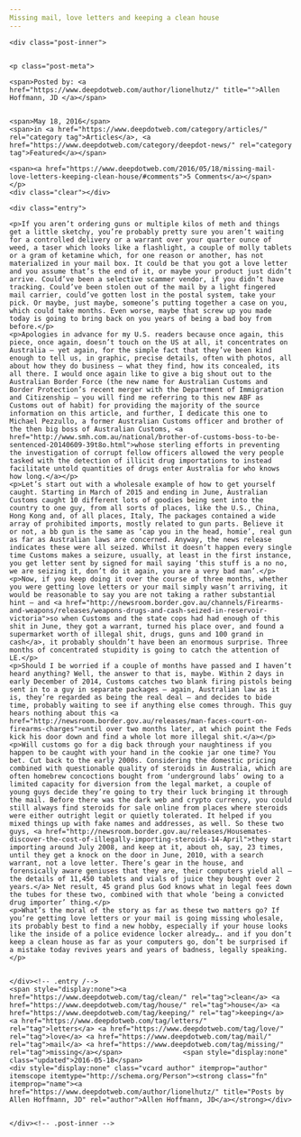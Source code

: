 ```yaml
---
Missing mail, love letters and keeping a clean house
---
```

<article class="post-listing post-11339 post type-post status-publish format-standard has-post-thumbnail hentry category-deepdot-news tag-clean tag-house tag-keeping tag-letters tag-love tag-mail tag-missing">
    
    <div class="post-inner">
    
    
    <p class="post-meta">
    
    <span>Posted by: <a href="https://www.deepdotweb.com/author/lionelhutz/" title="">Allen Hoffmann, JD </a></span>
    
    
    <span>May 18, 2016</span>
    <span>in <a href="https://www.deepdotweb.com/category/articles/" rel="category tag">Articles</a>, <a href="https://www.deepdotweb.com/category/deepdot-news/" rel="category tag">Featured</a></span>
    
    <span><a href="https://www.deepdotweb.com/2016/05/18/missing-mail-love-letters-keeping-clean-house/#comments">5 Comments</a></span>
    </p>
    <div class="clear"></div>
    
    <div class="entry">
    
    <p>If you aren’t ordering guns or multiple kilos of meth and things get a little sketchy, you’re probably pretty sure you aren’t waiting for a controlled delivery or a warrant over your quarter ounce of weed, a taser which looks like a flashlight, a couple of molly tablets or a gram of ketamine which, for one reason or another, has not materialized in your mail box. It could be that you got a love letter and you assume that’s the end of it, or maybe your product just didn’t arrive. Could’ve been a selective scammer vendor, if you didn’t have tracking. Could’ve been stolen out of the mail by a light fingered mail carrier, could’ve gotten lost in the postal system, take your pick. Or maybe, just maybe, someone’s putting together a case on you, which could take months. Even worse, maybe that screw up you made today is going to bring back on you years of being a bad boy from before.</p>
    <p>Apologies in advance for my U.S. readers because once again, this piece, once again, doesn’t touch on the US at all, it concentrates on Australia – yet again, for the simple fact that they’ve been kind enough to tell us, in graphic, precise details, often with photos, all about how they do business – what they find, how its concealed, its all there. I would once again like to give a big shout out to the Australian Border Force (the new name for Australian Customs and Border Protection’s recent merger with the Department of Immigration and Citizenship – you will find me referring to this new ABF as Customs out of habit) for providing the majority of the source information on this article, and further, I dedicate this one to Michael Pezzullo, a former Australian Customs officer and brother of the then big boss of Australian Customs, <a href="http://www.smh.com.au/national/brother-of-customs-boss-to-be-sentenced-20140609-39t8o.html">whose sterling efforts in preventing the investigation of corrupt fellow officers allowed the very people tasked with the detection of illicit drug importations to instead facilitate untold quantities of drugs enter Australia for who knows how long.</a></p>
    <p>Let’s start out with a wholesale example of how to get yourself caught. Starting in March of 2015 and ending in June, Australian Customs caught 10 different lots of goodies being sent into the country to one guy, from all sorts of places, like the U.S., China, Hong Kong and, of all places, Italy, The packages contained a wide array of prohibited imports, mostly related to gun parts. Believe it or not, a bb gun is the same as ‘cap you in the head, homie’, real gun as far as Australian laws are concerned. Anyway, the news release indicates these were all seized. Whilst it doesn’t happen every single time Customs makes a seizure, usually, at least in the first instance, you get letter sent by signed for mail saying ‘this stuff is a no no, we are seizing it, don’t do it again, you are a very bad man’.</p>
    <p>Now, if you keep doing it over the course of three months, whether you were getting love letters or your mail simply wasn’t arriving, it would be reasonable to say you are not taking a rather substantial hint – and <a href="http://newsroom.border.gov.au/channels/Firearms-and-weapons/releases/weapons-drugs-and-cash-seized-in-reservoir-victoria">so when Customs and the state cops had had enough of this shit in June, they got a warrant, turned his place over, and found a supermarket worth of illegal shit, drugs, guns and 100 grand in cash</a>, it probably shouldn’t have been an enormous surprise. Three months of concentrated stupidity is going to catch the attention of LE.</p>
    <p>Should I be worried if a couple of months have passed and I haven’t heard anything? Well, the answer to that is, maybe. Within 2 days in early December of 2014, Customs catches two blank firing pistols being sent in to a guy in separate packages – again, Australian law as it is, they’re regarded as being the real deal – and decides to bide time, probably waiting to see if anything else comes through. This guy hears nothing about this <a href="http://newsroom.border.gov.au/releases/man-faces-court-on-firearms-charges">until over two months later, at which point the Feds kick his door down and find a whole lot more illegal shit.</a></p>
    <p>Will customs go for a dig back through your naughtiness if you happen to be caught with your hand in the cookie jar one time? You bet. Cut back to the early 2000s. Considering the domestic pricing combined with questionable quality of steroids in Australia, which are often homebrew concoctions bought from ‘underground labs’ owing to a limited capacity for diversion from the legal market, a couple of young guys decide they’re going to try their luck bringing it through the mail. Before there was the dark web and crypto currency, you could still always find steroids for sale online from places where steroids were either outright legit or quietly tolerated. It helped if you mixed things up with fake names and addresses, as well. So these two guys, <a href="http://newsroom.border.gov.au/releases/Housemates-discover-the-cost-of-illegally-importing-steroids-14-April">they start importing around July 2008, and keep at it, about oh, say, 23 times, until they get a knock on the door in June, 2010, with a search warrant, not a love letter. There’s gear in the house, and forensically aware geniuses that they are, their computers yield all – the details of 11,450 tablets and vials of juice they bought over 2 years.</a> Net result, 45 grand plus God knows what in legal fees down the tubes for these two, combined with that whole ‘being a convicted drug importer’ thing.</p>
    <p>What’s the moral of the story as far as these two matters go? If you’re getting love letters or your mail is going missing wholesale, its probably best to find a new hobby, especially if your house looks like the inside of a police evidence locker already…. and if you don’t keep a clean house as far as your computers go, don’t be surprised if a mistake today revives years and years of badness, legally speaking.</p>
    
    
    </div><!-- .entry /-->
    <span style="display:none"><a href="https://www.deepdotweb.com/tag/clean/" rel="tag">clean</a> <a href="https://www.deepdotweb.com/tag/house/" rel="tag">house</a> <a href="https://www.deepdotweb.com/tag/keeping/" rel="tag">keeping</a> <a href="https://www.deepdotweb.com/tag/letters/" rel="tag">letters</a> <a href="https://www.deepdotweb.com/tag/love/" rel="tag">love</a> <a href="https://www.deepdotweb.com/tag/mail/" rel="tag">mail</a> <a href="https://www.deepdotweb.com/tag/missing/" rel="tag">missing</a></span>				<span style="display:none" class="updated">2016-05-18</span>
    <div style="display:none" class="vcard author" itemprop="author" itemscope itemtype="http://schema.org/Person"><strong class="fn" itemprop="name"><a href="https://www.deepdotweb.com/author/lionelhutz/" title="Posts by Allen Hoffmann, JD" rel="author">Allen Hoffmann, JD</a></strong></div>
    
    
    </div><!-- .post-inner -->
</article><!-- .post-listing -->

